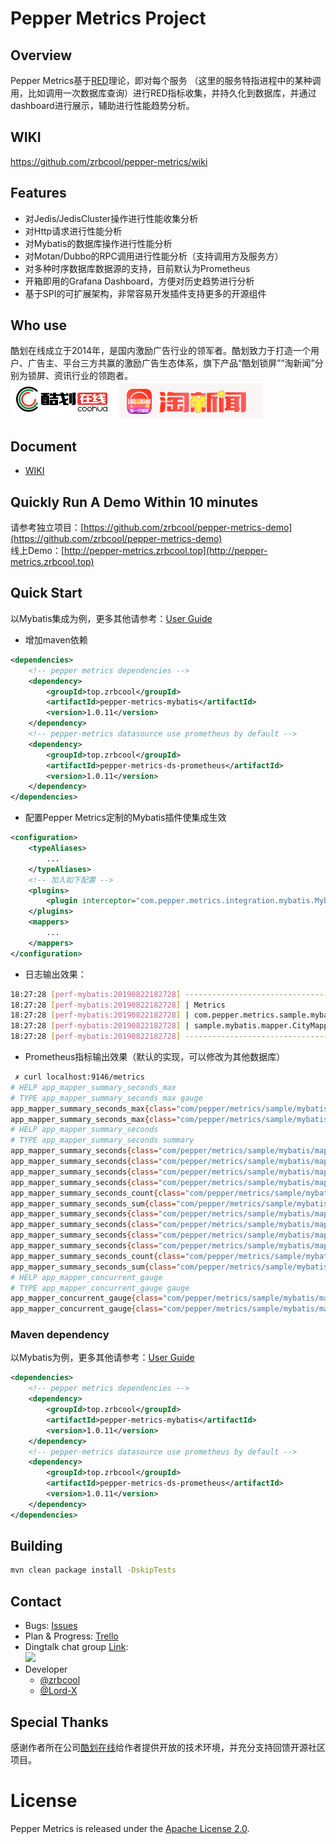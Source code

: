 # Pepper Metrics Project  
## Overview
Pepper Metrics基于[RED](https://grafana.com/blog/2018/08/02/the-red-method-how-to-instrument-your-services/)理论，即对每个服务
（这里的服务特指进程中的某种调用，比如调用一次数据库查询）进行RED指标收集，并持久化到数据库，并通过dashboard进行展示，辅助进行性能趋势分析。  
## WIKI
https://github.com/zrbcool/pepper-metrics/wiki
## Features
- 对Jedis/JedisCluster操作进行性能收集分析
- 对Http请求进行性能分析
- 对Mybatis的数据库操作进行性能分析
- 对Motan/Dubbo的RPC调用进行性能分析（支持调用方及服务方）
- 对多种时序数据库数据源的支持，目前默认为Prometheus
- 开箱即用的Grafana Dashboard，方便对历史趋势进行分析
- 基于SPI的可扩展架构，非常容易开发插件支持更多的开源组件


## Who use
酷划在线成立于2014年，是国内激励广告行业的领军者。酷划致力于打造一个用户、广告主、平台三方共赢的激励广告生态体系，旗下产品“酷划锁屏”“淘新闻”分别为锁屏、资讯行业的领跑者。  
[![](docs/logos/coohua-logo.png)](https://www.coohua.com/) [![](docs/logos/taonews-logo.png)](https://www.coohua.com/)

## Document
- [WIKI](https://github.com/zrbcool/pepper-metrics/wiki)
## Quickly Run A Demo Within 10 minutes
请参考独立项目：[https://github.com/zrbcool/pepper-metrics-demo](https://github.com/zrbcool/pepper-metrics-demo)    
线上Demo：[http://pepper-metrics.zrbcool.top](http://pepper-metrics.zrbcool.top)  


## Quick Start  
以Mybatis集成为例，更多其他请参考：[User Guide](docs/removed2wiki/User_guide.md#samples)  
- 增加maven依赖
```xml
<dependencies>
    <!-- pepper metrics dependencies -->
    <dependency>
        <groupId>top.zrbcool</groupId>
        <artifactId>pepper-metrics-mybatis</artifactId>
        <version>1.0.11</version>
    </dependency>
    <!-- pepper-metrics datasource use prometheus by default -->
    <dependency>
        <groupId>top.zrbcool</groupId>
        <artifactId>pepper-metrics-ds-prometheus</artifactId>
        <version>1.0.11</version>
    </dependency>
</dependencies>
```
- 配置Pepper Metrics定制的Mybatis插件使集成生效
```xml
<configuration>
    <typeAliases>
        ...
    </typeAliases>
    <!-- 加入如下配置 -->
    <plugins>
        <plugin interceptor="com.pepper.metrics.integration.mybatis.MybatisProfilerPlugin" />
    </plugins>
    <mappers>
        ...
    </mappers>
</configuration>
```
- 日志输出效果：
```bash
18:27:28 [perf-mybatis:20190822182728] ---------------------------------------------------------------------------------------------------------------------------------------------------------
18:27:28 [perf-mybatis:20190822182728] | Metrics                                                                     Concurrent Count(Err/Sum)   P90(ms)   P99(ms)  P999(ms)   Max(ms)     Qps | 
18:27:28 [perf-mybatis:20190822182728] | com.pepper.metrics.sample.mybatis.mapper.HotelMapper.selectByCityId                  0         0/1950       0.6       1.4       2.5       3.5    32.5 | 
18:27:28 [perf-mybatis:20190822182728] | sample.mybatis.mapper.CityMapper.selectCityById                                      0         0/1950       0.8       2.4      56.6      56.6    32.5 | 
18:27:28 [perf-mybatis:20190822182728] ---------------------------------------------------------------------------------------------------------------------------------------------------------
```
- Prometheus指标输出效果（默认的实现，可以修改为其他数据库）
```bash
 ✗ curl localhost:9146/metrics
# HELP app_mapper_summary_seconds_max  
# TYPE app_mapper_summary_seconds_max gauge
app_mapper_summary_seconds_max{class="com/pepper/metrics/sample/mybatis/mapper/CityMapper.xml",operation="sample.mybatis.mapper.CityMapper.selectCityById",} 0.051129036
app_mapper_summary_seconds_max{class="com/pepper/metrics/sample/mybatis/mapper/HotelMapper.xml",operation="com.pepper.metrics.sample.mybatis.mapper.HotelMapper.selectByCityId",} 0.011559611
# HELP app_mapper_summary_seconds  
# TYPE app_mapper_summary_seconds summary
app_mapper_summary_seconds{class="com/pepper/metrics/sample/mybatis/mapper/CityMapper.xml",operation="sample.mybatis.mapper.CityMapper.selectCityById",quantile="0.9",} 5.5296E-4
app_mapper_summary_seconds{class="com/pepper/metrics/sample/mybatis/mapper/CityMapper.xml",operation="sample.mybatis.mapper.CityMapper.selectCityById",quantile="0.99",} 0.001765376
app_mapper_summary_seconds{class="com/pepper/metrics/sample/mybatis/mapper/CityMapper.xml",operation="sample.mybatis.mapper.CityMapper.selectCityById",quantile="0.999",} 0.052424704
app_mapper_summary_seconds{class="com/pepper/metrics/sample/mybatis/mapper/CityMapper.xml",operation="sample.mybatis.mapper.CityMapper.selectCityById",quantile="0.99999",} 0.052424704
app_mapper_summary_seconds_count{class="com/pepper/metrics/sample/mybatis/mapper/CityMapper.xml",operation="sample.mybatis.mapper.CityMapper.selectCityById",} 3040.0
app_mapper_summary_seconds_sum{class="com/pepper/metrics/sample/mybatis/mapper/CityMapper.xml",operation="sample.mybatis.mapper.CityMapper.selectCityById",} 1.45711331
app_mapper_summary_seconds{class="com/pepper/metrics/sample/mybatis/mapper/HotelMapper.xml",operation="com.pepper.metrics.sample.mybatis.mapper.HotelMapper.selectByCityId",quantile="0.9",} 4.4032E-4
app_mapper_summary_seconds{class="com/pepper/metrics/sample/mybatis/mapper/HotelMapper.xml",operation="com.pepper.metrics.sample.mybatis.mapper.HotelMapper.selectByCityId",quantile="0.99",} 0.001308672
app_mapper_summary_seconds{class="com/pepper/metrics/sample/mybatis/mapper/HotelMapper.xml",operation="com.pepper.metrics.sample.mybatis.mapper.HotelMapper.selectByCityId",quantile="0.999",} 0.002881536
app_mapper_summary_seconds{class="com/pepper/metrics/sample/mybatis/mapper/HotelMapper.xml",operation="com.pepper.metrics.sample.mybatis.mapper.HotelMapper.selectByCityId",quantile="0.99999",} 0.012056576
app_mapper_summary_seconds_count{class="com/pepper/metrics/sample/mybatis/mapper/HotelMapper.xml",operation="com.pepper.metrics.sample.mybatis.mapper.HotelMapper.selectByCityId",} 3040.0
app_mapper_summary_seconds_sum{class="com/pepper/metrics/sample/mybatis/mapper/HotelMapper.xml",operation="com.pepper.metrics.sample.mybatis.mapper.HotelMapper.selectByCityId",} 0.772147736
# HELP app_mapper_concurrent_gauge  
# TYPE app_mapper_concurrent_gauge gauge
app_mapper_concurrent_gauge{class="com/pepper/metrics/sample/mybatis/mapper/CityMapper.xml",operation="sample.mybatis.mapper.CityMapper.selectCityById",} 0.0
app_mapper_concurrent_gauge{class="com/pepper/metrics/sample/mybatis/mapper/HotelMapper.xml",operation="com.pepper.metrics.sample.mybatis.mapper.HotelMapper.selectByCityId",} 0.0

```
### Maven dependency
以Mybatis为例，更多其他请参考：[User Guide](docs/removed2wiki/User_guide.md#samples)  
```xml
<dependencies>
    <!-- pepper metrics dependencies -->
    <dependency>
        <groupId>top.zrbcool</groupId>
        <artifactId>pepper-metrics-mybatis</artifactId>
        <version>1.0.11</version>
    </dependency>
    <!-- pepper-metrics datasource use prometheus by default -->
    <dependency>
        <groupId>top.zrbcool</groupId>
        <artifactId>pepper-metrics-ds-prometheus</artifactId>
        <version>1.0.11</version>
    </dependency>
</dependencies>
```

## Building  
```bash
mvn clean package install -DskipTests
```

## Contact  
* Bugs: [Issues](https://github.com/zrbcool/pepper-metrics/issues/new?template=dubbo-issue-report-template.md)
* Plan & Progress: [Trello](https://trello.com/b/WfTQtssJ/pepper-metrics)
* Dingtalk chat group [Link](https://qr.dingtalk.com/action/joingroup?code=v1,k1,U4KKXEbTFBpuMbQMIQNij2IYszit+yktsAJh/9NjLFM=&_dt_no_comment=1&origin=11):  
![](http://oss.zrbcool.top/picgo/pepper-metrics-dingtalk-qrcode.png) 
* Developer
    * [@zrbcool](https://github.com/zrbcool)
    * [@Lord-X](https://github.com/Lord-X)

## Special Thanks
感谢作者所在公司[酷划在线](https://www.coohua.com/)给作者提供开放的技术环境，并充分支持回馈开源社区项目。

# License
Pepper Metrics is released under the [Apache License 2.0](http://www.apache.org/licenses/LICENSE-2.0).